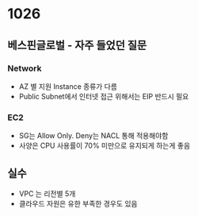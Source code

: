 # 1026

## 베스핀글로벌 - 자주 들었던 질문

### Network
* AZ 별 지원 Instance 종류가 다름
* Public Subnet에서 인터넷 접근 위해서는 EIP 반드시 필요
### EC2
* SG는 Allow Only. Deny는  NACL 통해 적용해야함
* 사양은 CPU 사용률이 70% 미만으로 유지되게 하는게 좋음

## 실수

* VPC 는 리전별 5개
* 클라우드 자원은 유한 부족한 경우도 있음